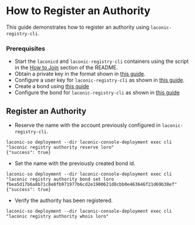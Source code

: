# How to Register an Authority

This guide demonstrates how to register an authority using `laconic-registry-cli`.

### Prerequisites

* Start the `laconicd` and `laconic-registry-cli` containers using the script in the [How to Join](/devnet/README.md#how-to-join) section of the README.
* Obtain a private key in the format shown in [this guide](private-key.md).
* Configure a user key for `laconic-registry-cli` as shown in [this guide](configure-cli-key.md).
* Create a bond using [this guide](./create-bond.md)
* Configure the bond for `laconic-registry-cli` as shown in [this guide](./configure-cli-bond.md)

## Register an Authority

* Reserve the name with the account previously configured in `laconic-registry-cli`.
```
laconic-so deployment --dir laconic-console-deployment exec cli "laconic registry authority reserve loro"
{"success": true}
```
* Set the name with the previously created bond id.
```
laconic-so deployment --dir laconic-console-deployment exec cli "laconic registry authority bond set loro fbea5d17b6a8b71c8e8fb971977b6cd2e1900621d8cbb0e463646f21d69b38ef"
{"success": true}
```
* Verify the authority has been registered.
```
laconic-so deployment --dir laconic-console-deployment exec cli "laconic registry authority whois loro"
```